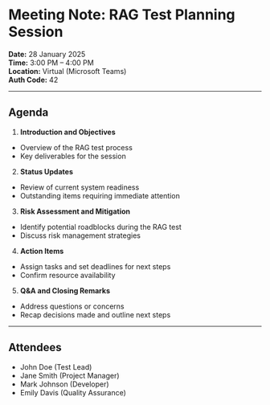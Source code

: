 # Meeting Note: RAG Test Planning Session

**Date:** 28 January 2025  
**Time:** 3:00 PM – 4:00 PM  
**Location:** Virtual (Microsoft Teams)  
**Auth Code:** 42

---

## Agenda

1. **Introduction and Objectives**
  - Overview of the RAG test process
  - Key deliverables for the session

2. **Status Updates**
  - Review of current system readiness
  - Outstanding items requiring immediate attention

3. **Risk Assessment and Mitigation**
  - Identify potential roadblocks during the RAG test
  - Discuss risk management strategies

4. **Action Items**
  - Assign tasks and set deadlines for next steps
  - Confirm resource availability

5. **Q&A and Closing Remarks**
  - Address questions or concerns
  - Recap decisions made and outline next steps

---

## Attendees

- John Doe (Test Lead)
- Jane Smith (Project Manager)
- Mark Johnson (Developer)
- Emily Davis (Quality Assurance)